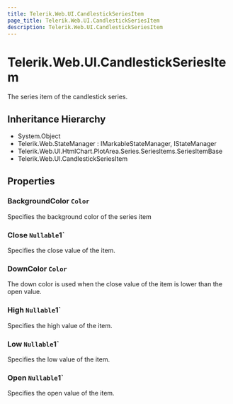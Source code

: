 ```yaml
---
title: Telerik.Web.UI.CandlestickSeriesItem
page_title: Telerik.Web.UI.CandlestickSeriesItem
description: Telerik.Web.UI.CandlestickSeriesItem
---
```


# Telerik.Web.UI.CandlestickSeriesItem

The series item of the candlestick series.

## Inheritance Hierarchy

* System.Object
* Telerik.Web.StateManager : IMarkableStateManager, IStateManager
* Telerik.Web.UI.HtmlChart.PlotArea.Series.SeriesItems.SeriesItemBase
* Telerik.Web.UI.CandlestickSeriesItem

## Properties

###  BackgroundColor `Color`

Specifies the background color of the series item

###  Close `Nullable`1`

Specifies the close value of the item.

###  DownColor `Color`

The down color is used when the close value of the item is lower than the open value.

###  High `Nullable`1`

Specifies the high value of the item.

###  Low `Nullable`1`

Specifies the low value of the item.

###  Open `Nullable`1`

Specifies the open value of the item.

